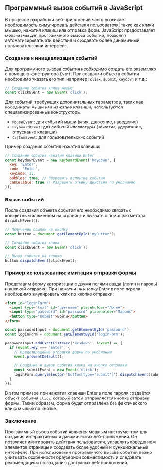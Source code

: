 ## Программный вызов событий в JavaScript

В процессе разработки веб-приложений часто возникает необходимость симулировать действия пользователя, такие как клики мышью, нажатия клавиш или отправка форм. JavaScript предоставляет механизмы для программного вызова событий, позволяя автоматизировать эти действия и создавать более динамичный пользовательский интерфейс.

### Создание и инициализация событий

Для программного вызова события необходимо создать его экземпляр с помощью конструктора `Event`. При создании объекта события необходимо указать его тип, например, `click`, `submit`, `keydown` и т.д.:

```javascript
// Создание события клика мышью
const clickEvent = new Event('click');
```

Для событий, требующих дополнительных параметров, таких как координаты мыши или нажатые клавиши, используются специализированные конструкторы:

* `MouseEvent`: для событий мыши (клик, движение, наведение)
* `KeyboardEvent`: для событий клавиатуры (нажатие, удержание, отпускание клавиши)
* `CustomEvent`: для пользовательских событий

Пример создания события нажатия клавиши:

```javascript
// Создание события нажатия клавиши Enter
const keydownEvent = new KeyboardEvent('keydown', {
  key: 'Enter',
  code: 'Enter',
  keyCode: 13,
  bubbles: true, // Разрешить всплытие события
  cancelable: true // Разрешить отмену действия по умолчанию
});
```

### Вызов событий

После создания объекта события его необходимо связать с конкретным элементом на странице и вызвать с помощью метода `dispatchEvent()`:

```javascript
// Получение ссылки на кнопку
const button = document.getElementById('myButton');

// Создание события клика
const clickEvent = new Event('click');

// Вызов события на кнопке
button.dispatchEvent(clickEvent);
```

### Пример использования: имитация отправки формы

Представим форму авторизации с двумя полями ввода (логин и пароль) и кнопкой отправки. При нажатии на кнопку Enter в поле пароля необходимо эмулировать клик по кнопке отправки:

```html
<form id="loginForm">
  <input type="text" id="username" placeholder="Логин">
  <input type="password" id="password" placeholder="Пароль">
  <button type="submit">Войти</button>
</form>
```

```javascript
const passwordInput = document.getElementById('password');
const loginForm = document.getElementById('loginForm');

passwordInput.addEventListener('keydown', (event) => {
  if (event.key === 'Enter') {
    // Предотвращение отправки формы по умолчанию
    event.preventDefault();

    // Создание и вызов события клика на кнопке отправки
    const submitEvent = new Event('click');
    loginForm.querySelector('button[type="submit"]').dispatchEvent(submitEvent);
  }
});
```

В этом примере при нажатии клавиши Enter в поле пароля создаётся объект события `click`, который затем отправляется кнопке отправки формы. Таким образом, форма будет отправлена без фактического клика мышью по кнопке.

### Заключение

Программный вызов событий является мощным инструментом для создания интерактивных и динамических веб-приложений. Он позволяет имитировать действия пользователя, управлять поведением элементов страницы и создавать более удобный и функциональный интерфейс. При использовании программного вызова событий важно учитывать особенности браузерной совместимости и следовать рекомендациям по созданию доступных веб-приложений.
